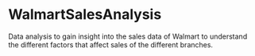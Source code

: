# WalmartSalesAnalysis
Data analysis to gain insight into the sales data of Walmart to understand the different factors that affect sales of the different branches.
